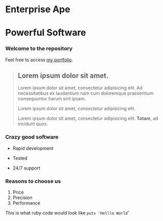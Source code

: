 Enterprise Ape
==============

Powerful Software
=================

### Welcome to the repository

Feel free to access [my portfolio](http://portfolio.jordanhudgens.com).

> ## Lorem ipsum dolor sit amet.
>
> Lorem ipsum dolor sit amet, consectetur adipisicing elit. Ad necessitatibus ex laudantium nam cum doloremque praesentium consequuntur harum sint ipsam.
>
> Lorem ipsum dolor sit amet, *consectetur* adipisicing elit.
>
> Lorem ipsum dolor sit amet, consectetur adipisicing elit. **Totam**, ad incidunt quos.

### Crazy good software
* Rapid development
+ Tested
- 24/7 support

### Reasons to choose us
1. Price
2. Precision
3. Performance

This is what ruby code would look like `puts 'Helllo World`'
